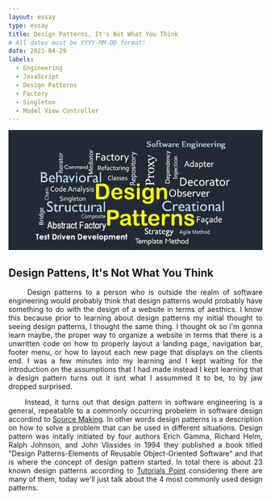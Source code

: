 ```yaml
---
layout: essay
type: essay
title: Design Patterns, It's Not What You Think
# All dates must be YYYY-MM-DD format!
date: 2021-04-29
labels:
  - Engineering
  - JavaScript
  - Design Patterns
  - Factory
  - Singleton
  - Model View Controller
---
```


<img class="ui xlarge image" src="../images/design-patterns.png" width="1000">

## Design Pattens, It's Not What You Think
<p align="justify">
&nbsp;&nbsp;&nbsp;&nbsp; Design patterns to a person who is outside the realm of software engineering would probably think that design patterns would probably have something to do with the design of a website in terms of aesthics. I know this because prior to learning about design patterns my initial thought to seeing design patterns, I thought the same thing. I thought ok so i'm gonna learn maybe, the proper way to organize a website in terms that there is a unwritten code on how to properly layout a landing page, navigation bar, footer menu, or how to layout each new page that displays on the clients end. I was a few minutes into my learning and I kept waiting for the introduction on the assumptions that I had made instead I kept learning that a design pattern turns out it isnt what I assummed it to be, to by jaw dropped surprised.
</p>
<div style="text-align: justify">
&nbsp;&nbsp;&nbsp;&nbsp; Instead, it turns out that design pattern in software engineering  is a general, repeatable  to a commonly occurring probelem in software design accordind to <a href="https://sourcemaking.com/design_patterns">Source Making</a>. In other words design patterns is a description on how to solve a problem that can be used in different situations. Design pattern was initally initiated by four authors Erich Gamma, Richard Helm, Ralph Johnson, and John Vlissides in 1994 they published a book titled "Design Patterns-Elements of Reusable Object-Oriented Software" and that is where the concept of design pattern started. In total there is about 23 known design patterns according to <a href="https://www.tutorialspoint.com/design_pattern/design_pattern_overview.htm">Tutorials Point</a> considering there are many of them, today we'll just talk about the 4 most commonly used design patterns.
</div>  

